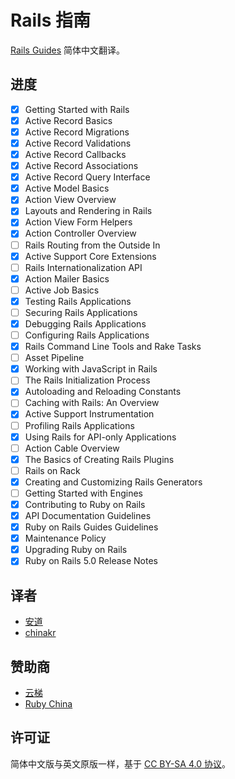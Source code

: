 # Rails 指南

[Rails Guides](http://guides.rubyonrails.org/) 简体中文翻译。

## 进度

- [x] Getting Started with Rails
- [x] Active Record Basics
- [x] Active Record Migrations
- [x] Active Record Validations
- [x] Active Record Callbacks
- [x] Active Record Associations
- [x] Active Record Query Interface
- [x] Active Model Basics
- [x] Action View Overview
- [x] Layouts and Rendering in Rails
- [x] Action View Form Helpers
- [x] Action Controller Overview
- [ ] Rails Routing from the Outside In
- [x] Active Support Core Extensions
- [ ] Rails Internationalization API
- [x] Action Mailer Basics
- [ ] Active Job Basics
- [x] Testing Rails Applications
- [ ] Securing Rails Applications
- [x] Debugging Rails Applications
- [ ] Configuring Rails Applications
- [x] Rails Command Line Tools and Rake Tasks
- [ ] Asset Pipeline
- [x] Working with JavaScript in Rails
- [ ] The Rails Initialization Process
- [x] Autoloading and Reloading Constants
- [ ] Caching with Rails: An Overview
- [x] Active Support Instrumentation
- [ ] Profiling Rails Applications
- [x] Using Rails for API-only Applications
- [ ] Action Cable Overview
- [x] The Basics of Creating Rails Plugins
- [ ] Rails on Rack
- [x] Creating and Customizing Rails Generators
- [ ] Getting Started with Engines
- [x] Contributing to Ruby on Rails
- [x] API Documentation Guidelines
- [x] Ruby on Rails Guides Guidelines
- [x] Maintenance Policy
- [x] Upgrading Ruby on Rails
- [x] Ruby on Rails 5.0 Release Notes

## 译者

- [安道](http://about.ac)
- [chinakr](https://github.com/chinakr)

## 赞助商

- [云梯](https://www.ytruby.com)
- [Ruby China](https://ruby-china.org)

## 许可证

简体中文版与英文原版一样，基于 [CC BY-SA 4.0 协议](https://creativecommons.org/licenses/by-sa/4.0/deed.zh)。
